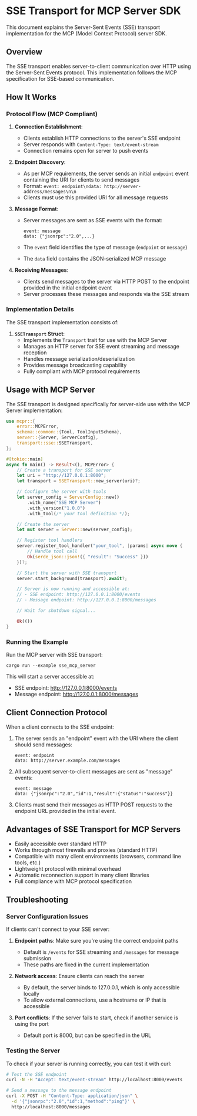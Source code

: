 # SSE Transport for MCP Server SDK

This document explains the Server-Sent Events (SSE) transport implementation for the MCP (Model Context Protocol) server SDK.

## Overview

The SSE transport enables server-to-client communication over HTTP using the Server-Sent Events protocol. This implementation follows the MCP specification for SSE-based communication.

## How It Works

### Protocol Flow (MCP Compliant)

1. **Connection Establishment**:

   - Clients establish HTTP connections to the server's SSE endpoint
   - Server responds with `Content-Type: text/event-stream`
   - Connection remains open for server to push events

2. **Endpoint Discovery**:

   - As per MCP requirements, the server sends an initial `endpoint` event containing the URI for clients to send messages
   - Format: `event: endpoint\ndata: http://server-address/messages\n\n`
   - Clients must use this provided URI for all message requests

3. **Message Format**:

   - Server messages are sent as SSE events with the format:

     ```
     event: message
     data: {"jsonrpc":"2.0",...}

     ```

   - The `event` field identifies the type of message (`endpoint` or `message`)
   - The `data` field contains the JSON-serialized MCP message

4. **Receiving Messages**:
   - Clients send messages to the server via HTTP POST to the endpoint provided in the initial endpoint event
   - Server processes these messages and responds via the SSE stream

### Implementation Details

The SSE transport implementation consists of:

1. **`SSETransport` Struct**:
   - Implements the `Transport` trait for use with the MCP Server
   - Manages an HTTP server for SSE event streaming and message reception
   - Handles message serialization/deserialization
   - Provides message broadcasting capability
   - Fully compliant with MCP protocol requirements

## Usage with MCP Server

The SSE transport is designed specifically for server-side use with the MCP Server implementation:

```rust
use mcpr::{
    error::MCPError,
    schema::common::{Tool, ToolInputSchema},
    server::{Server, ServerConfig},
    transport::sse::SSETransport,
};

#[tokio::main]
async fn main() -> Result<(), MCPError> {
    // Create a transport for SSE server
    let uri = "http://127.0.0.1:8000";
    let transport = SSETransport::new_server(uri)?;

    // Configure the server with tools
    let server_config = ServerConfig::new()
        .with_name("SSE MCP Server")
        .with_version("1.0.0")
        .with_tool(/* your tool definition */);

    // Create the server
    let mut server = Server::new(server_config);

    // Register tool handlers
    server.register_tool_handler("your_tool", |params| async move {
        // Handle tool call
        Ok(serde_json::json!({ "result": "Success" }))
    })?;

    // Start the server with SSE transport
    server.start_background(transport).await?;

    // Server is now running and accessible at:
    // - SSE endpoint: http://127.0.0.1:8000/events
    // - Message endpoint: http://127.0.0.1:8000/messages

    // Wait for shutdown signal...

    Ok(())
}
```

### Running the Example

Run the MCP server with SSE transport:

```
cargo run --example sse_mcp_server
```

This will start a server accessible at:

- SSE endpoint: http://127.0.0.1:8000/events
- Message endpoint: http://127.0.0.1:8000/messages

## Client Connection Protocol

When a client connects to the SSE endpoint:

1. The server sends an "endpoint" event with the URI where the client should send messages:

   ```
   event: endpoint
   data: http://server.example.com/messages

   ```

2. All subsequent server-to-client messages are sent as "message" events:

   ```
   event: message
   data: {"jsonrpc":"2.0","id":1,"result":{"status":"success"}}

   ```

3. Clients must send their messages as HTTP POST requests to the endpoint URL provided in the initial event.

## Advantages of SSE Transport for MCP Servers

- Easily accessible over standard HTTP
- Works through most firewalls and proxies (standard HTTP)
- Compatible with many client environments (browsers, command line tools, etc.)
- Lightweight protocol with minimal overhead
- Automatic reconnection support in many client libraries
- Full compliance with MCP protocol specification

## Troubleshooting

### Server Configuration Issues

If clients can't connect to your SSE server:

1. **Endpoint paths**: Make sure you're using the correct endpoint paths

   - Default is `/events` for SSE streaming and `/messages` for message submission
   - These paths are fixed in the current implementation

2. **Network access**: Ensure clients can reach the server

   - By default, the server binds to 127.0.0.1, which is only accessible locally
   - To allow external connections, use a hostname or IP that is accessible

3. **Port conflicts**: If the server fails to start, check if another service is using the port
   - Default port is 8000, but can be specified in the URL

### Testing the Server

To check if your server is running correctly, you can test it with curl:

```bash
# Test the SSE endpoint
curl -N -H "Accept: text/event-stream" http://localhost:8000/events

# Send a message to the message endpoint
curl -X POST -H "Content-Type: application/json" \
  -d '{"jsonrpc":"2.0","id":1,"method":"ping"}' \
  http://localhost:8000/messages
```
